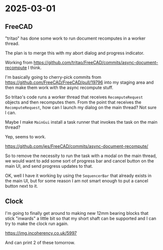 # 2025-03-01

## FreeCAD

"tritao" has done some work to run document recomputes in a worker thread.

The plan is to merge this with my abort dialog and progress indicator.

Working from https://github.com/tritao/FreeCAD/commits/async-document-recompute I think.

I'm basically going to cherry-pick commits from https://github.com/FreeCAD/FreeCAD/pull/19796 into my staging area and then make them work with the async recompute stuff.

So tritao's code runs a worker thread that receives `RecomputeRequest` objects and
then recomputes them. From the point that receives the `RecomputeRequest`, how can
I launch my dialog on the main thread? Not sure I can.

Maybe I make `MainGui` install a task runner that invokes the task on the main thread?

Yep, seems to work.

https://github.com/jes/FreeCAD/commits/async-document-recompute/

So to remove the necessity to run the task with a modal on the main thread, we would
want to add some sort of progress bar and cancel button on the main UI, and send progress
updates to that.

OK, well I have it working by using the `SequencerBar` that already exists in the main
UI, but for some reason I am not smart enough to put a cancel button next to it.

## Clock

I'm going to finally get around to making new 12mm bearing blocks that stick "inwards"
a little bit so that my short shaft can be supported and I can try to make the clock
run again.

https://img.incoherency.co.uk/5997

And can print 2 of these tomorrow.
